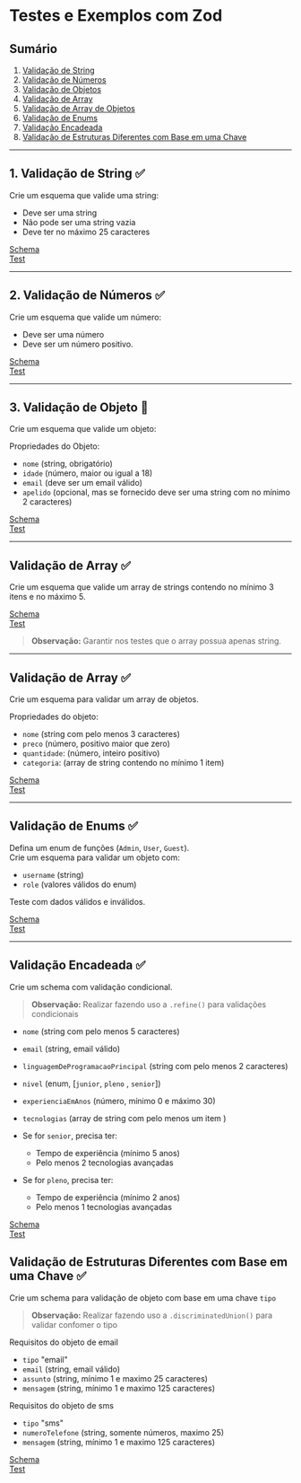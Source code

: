 # Testes e Exemplos com Zod

## Sumário
1. [Validação de String](#1-validação-de-string)
2. [Validação de Números](#2-validação-de-números)
3. [Validação de Objetos](#3-validação-de-objetos)
4. [Validação de Array](#4-validação-de-array)
5. [Validação de Array de Objetos](#5-validação-de-array-de-objetos)
6. [Validação de Enums](#6-validação-de-enums)
7. [Validação Encadeada](#7-validação-encadeada)
8. [Validação de Estruturas Diferentes com Base em uma Chave](#8-validação-de-estruturas-diferentes-com-base-em-uma-chave)

---

## 1. Validação de String ✅
Crie um esquema que valide uma string:

- Deve ser uma string
- Não pode ser uma string vazia
- Deve ter no máximo 25 caracteres

[Schema](src/001.ts)  
[Test](src/__test__/001.test.ts)

---

## 2. Validação de Números ✅
Crie um esquema que valide um número:

- Deve ser uma número
- Deve ser um número positivo.

[Schema](src/002.ts)  
[Test](src/__test__/002.test.ts)

---

## 3. Validação de Objeto 🚧
Crie um esquema que valide um objeto:

Propriedades do Objeto:
- `nome` (string, obrigatório)
- `idade` (número, maior ou igual a 18)
- `email` (deve ser um email válido)
- `apelido` (opcional, mas se fornecido deve ser uma string com no mínimo 2 caracteres)

[Schema](src/003.ts)  
[Test](src/__test__/003.test.ts)

---

## Validação de Array ✅
Crie um esquema que valide um array de strings contendo no mínimo 3 itens e no máximo 5.

[Schema](src/004.ts)  
[Test](src/__test__/004.test.ts)

>**Observação:** Garantir nos testes que o array possua apenas string.

---

## Validação de Array ✅
Crie um esquema para validar um array de objetos. 

Propriedades do objeto:
- `nome` (string com pelo menos 3 caracteres)
- `preco` (número, positivo maior que zero)
- `quantidade`: (número, inteiro positivo)
- `categoria`: (array de string contendo no mínimo 1 item)

[Schema](src/005.ts)  
[Test](src/__test__/005.test.ts)

---

## Validação de Enums ✅
Defina um enum de funções (`Admin`, `User`, `Guest`).  
Crie um esquema para validar um objeto com:
- `username` (string)
- `role` (valores válidos do enum)

Teste com dados válidos e inválidos.

[Schema](src/006.ts)  
[Test](src/__test__/006.test.ts)

---

## Validação Encadeada ✅
Crie um schema com validação condicional.

>**Observação:** Realizar fazendo uso a `.refine()` para validações condicionais

- `nome` (string com pelo menos 5 caracteres)
- `email` (string, email válido)
- `linguagemDeProgramacaoPrincipal` (string com pelo menos 2 caracteres)
- `nivel` (enum, [`junior`, `pleno` , `senior`])
- `experienciaEmAnos` (número, mínimo 0 e máximo 30)
- `tecnologias` (array de string com pelo menos um item ) 

- Se for `senior`, precisa ter:
    - Tempo de experiência (mínimo 5 anos)
    - Pelo menos 2 tecnologias avançadas

- Se for `pleno`, precisa ter:
    - Tempo de experiência (mínimo 2 anos)
    - Pelo menos 1 tecnologias avançadas

[Schema](src/007.ts)  
[Test](src/__test__/007.test.ts)

## Validação de Estruturas Diferentes com Base em uma Chave ✅
Crie um schema para validação de objeto com base em uma chave `tipo`

>**Observação:** Realizar fazendo uso a `.discriminatedUnion()` para validar confomer o tipo

Requisitos do objeto de email
- `tipo` "email"
- `email` (string, email válido)
- `assunto` (string, mínimo 1 e maximo 25 caracteres)
- `mensagem` (string, mínimo 1 e maximo 125 caracteres)

Requisitos do objeto de sms
- `tipo` "sms"
- `numeroTelefone` (string, somente números, maximo 25)
- `mensagem` (string, mínimo 1 e maximo 125 caracteres)

[Schema](src/008.ts)  
[Test](src/__test__/008.test.ts)